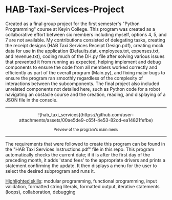 # HAB-Taxi-Services-Project
Created as a final group project for the first semester's "Python Programming" course at Keyin College. This program was created as a collaborative effort between six members including myself, options 4, 5, and 7 are not available. My contributions consisted of delegating tasks, creating the receipt designs (HAB Taxi Services Receipt Design.pdf), creating mock data for use in the application (Defaults.dat, employees.txt, expenses.txt, and revenue.txt), coding much of the DH.py file after solving various issues that prevented it from running as expected, helping implement and debug components to ensure the code from all members worked correctly and efficiently as part of the overall program (Main.py), and fixing major bugs to ensure the program ran smoothly regardless of the complexity of interactions between the subcomponents. The final project also included unrelated components not detailed here, such as Python code for a robot navigating an obstacle course and the creation, reading, and displaying of a JSON file in the console.

<hr>
<p align="center">
![hab_taxi_services](https://github.com/user-attachments/assets/00ae5de9-c65f-4e53-82cd-ea14821fefbe)
</p>

<p align="center">
<sub>
Preview of the program's main menu
</sub>
</p>

<hr>

The requirements that were followed to create this program can be found in the "HAB Taxi Services Instructions.pdf" file in this repo. This program automatically checks the current date; if it is after the first day of the preceding month, it adds 'stand fees' to the appropriate drivers and prints a statement confirming the update. It then displays a menu for the user to select the desired subprogram and runs it.


<ins>Highlighted skills</ins>: modular programming, functional programming, input validation, formatted string literals, formatted output, iterative statements (loops), collaboration, debugging
